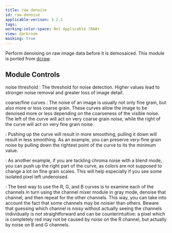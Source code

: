 ```yaml
---
title: raw denoise
id: raw-denoise
applicable-verison: 3.2.1
tags: 
working-color-space: Not Applicable (RAW) 
view: darkroom
masking: true
---
```


Perform denoising on raw image data before it is demosaiced. This module is ported from [dcraw](http://www.cybercom.net/~dcoffin/dcraw/).

## Module Controls

noise threshold
: The threshold for noise detection. Higher values lead to stronger noise removal and greater loss of image detail.

coarse/fine curves
: The noise of an image is usually not only fine grain, but also more or less coarse grain. These curves allow the image to be denoised more or less depending on the coarseness of the visible noise. The left of the curve will act on very coarse grain noise, while the right of the curve will act on very fine grain noise. 

: Pushing up the curve will result in more smoothing, pulling it down will result in less smoothing. As an example, you can preserve very-fine grain noise by pulling down the rightest point of the curve to its the minimum value. 

: As another example, if you are tackling chroma noise with a blend mode, you can push up the right part of the curve, as colors are not supposed to change a lot on fine grain scales. This will help especially if you see some isolated pixel left undenoised. 

: The best way to use the R, G, and B curves is to examine each of the channels in turn using the channel mixer module in gray mode, denoise that channel, and then repeat for the other channels. This way, you can take into account the fact that some channels may be noisier than others. Beware that guessing which channel is noisy without actually seeing the channels individually is not straightforward and can be counterintuitive: a pixel which is completely red may not be caused by noise on the R channel, but actually by noise on B and G channels.
